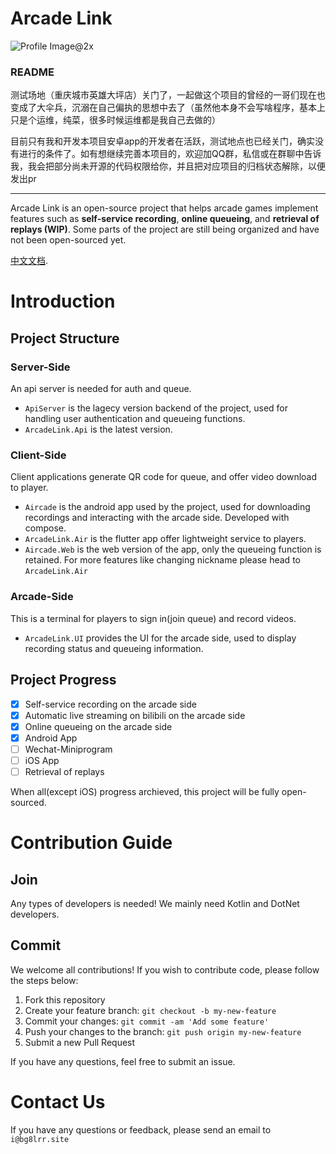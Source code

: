 # Arcade Link

![Profile Image@2x](https://github.com/ArcadeLink/.github/assets/22652631/95901332-a6a0-454a-a3ae-fe0f1c40ddd1)

### README

测试场地（重庆城市英雄大坪店）关门了，一起做这个项目的曾经的一哥们现在也变成了大伞兵，沉溺在自己偏执的思想中去了（虽然他本身不会写啥程序，基本上只是个运维，纯菜，很多时候运维都是我自己去做的）

目前只有我和开发本项目安卓app的开发者在活跃，测试地点也已经关门，确实没有进行的条件了。如有想继续完善本项目的，欢迎加QQ群，私信或在群聊中告诉我，我会把部分尚未开源的代码权限给你，并且把对应项目的归档状态解除，以便发出pr

---

Arcade Link is an open-source project that helps arcade games implement features such as **self-service recording**, **online queueing**, and **retrieval of replays (WIP)**. Some parts of the project are still being organized and have not been open-sourced yet.

[中文文档](https://github.com/ArcadeLink/.github/blob/master/profile/README_cn.md).

# Introduction

## Project Structure

### Server-Side

An api server is needed for auth and queue.
- `ApiServer` is the lagecy version backend of the project, used for handling user authentication and queueing functions.
- `ArcadeLink.Api` is the latest version.

### Client-Side

Client applications generate QR code for queue, and offer video download to player.
- `Aircade` is the android app used by the project, used for downloading recordings and interacting with the arcade side. Developed with compose.
- `ArcadeLink.Air` is the flutter app offer lightweight service to players.
- `Aircade.Web` is the web version of the app, only the queueing function is retained. For more features like changing nickname please head to `ArcadeLink.Air`

### Arcade-Side

This is a terminal for players to sign in(join queue) and record videos.
- `ArcadeLink.UI` provides the UI for the arcade side, used to display recording status and queueing information.

## Project Progress

- [x] Self-service recording on the arcade side
- [x] Automatic live streaming on bilibili on the arcade side
- [x] Online queueing on the arcade side
- [x] Android App
- [ ] Wechat-Miniprogram
- [ ] iOS App
- [ ] Retrieval of replays

When all(except iOS) progress archieved, this project will be fully open-sourced.

# Contribution Guide

## Join

Any types of developers is needed! We mainly need Kotlin and DotNet developers.

## Commit

We welcome all contributions! If you wish to contribute code, please follow the steps below:

1. Fork this repository
2. Create your feature branch: `git checkout -b my-new-feature`
3. Commit your changes: `git commit -am 'Add some feature'`
4. Push your changes to the branch: `git push origin my-new-feature`
5. Submit a new Pull Request

If you have any questions, feel free to submit an issue.

# Contact Us

If you have any questions or feedback, please send an email to `i@bg8lrr.site`
